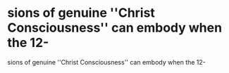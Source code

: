# sions of genuine ''Christ Consciousness'' can embody when the 12-

sions of genuine ''Christ Consciousness'' can embody when the 12-